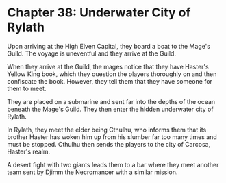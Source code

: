 # Chapter 38: Underwater City of Rylath


Upon arriving at the High Elven Capital, they board a boat to the Mage's Guild. The voyage is uneventful and they arrive at the Guild.

When they arrive at the Guild, the mages notice that they have Haster's Yellow King book, which they question the players thoroughly on and then confiscate the book. However, they tell them that they have someone for them to meet.

They are placed on a submarine and sent far into the depths of the ocean beneath the Mage's Guild. They then enter the hidden underwater city of Rylath.

In Rylath, they meet the elder being Cthulhu, who informs them that its brother Haster has woken him up from his slumber far too many times and must be stopped. Cthulhu then sends the players to the city of Carcosa, Haster's realm.

A desert fight with two giants leads them to a bar where they meet another team sent by Djimm the Necromancer with a similar mission.